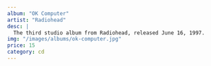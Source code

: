 ```yaml
---
album: "OK Computer"
artist: "Radiohead"
desc: |
  The third studio album from Radiohead, released June 16, 1997.
img: "/images/albums/ok-computer.jpg"
price: 15
category: cd
---
```

